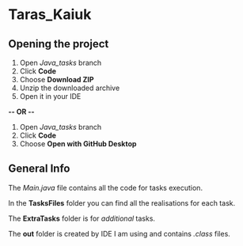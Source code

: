 # Taras_Kaiuk
## Opening the project
1. Open *Java_tasks* branch
2. Click **Code**
3. Choose **Download ZIP**
4. Unzip the downloaded archive
5. Open it in your IDE

**-- OR --**

1. Open *Java_tasks* branch
2. Click **Code**
3. Choose **Open with GitHub Desktop**

## General Info
The *Main.java* file contains all the code for tasks execution. 

In the **TasksFiles** folder you can find all the realisations for each task.

The **ExtraTasks** folder is for *additional* tasks.

The **out** folder is created by IDE I am using and contains *.class* files.
